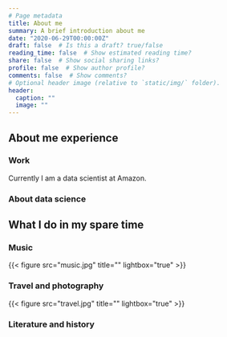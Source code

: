 ```yaml
---
# Page metadata
title: About me
summary: A brief introduction about me
date: "2020-06-29T00:00:00Z"
draft: false  # Is this a draft? true/false
reading_time: false  # Show estimated reading time?
share: false  # Show social sharing links?
profile: false  # Show author profile?
comments: false  # Show comments?
# Optional header image (relative to `static/img/` folder).
header:
  caption: ""
  image: ""
---
```


## About me experience

### Work
Currently I am a data scientist at Amazon.

### About data science


## What I do in my spare time

### Music
{{< figure src="music.jpg" title="" lightbox="true" >}}

### Travel and photography
{{< figure src="travel.jpg" title="" lightbox="true" >}}

### Literature and history

